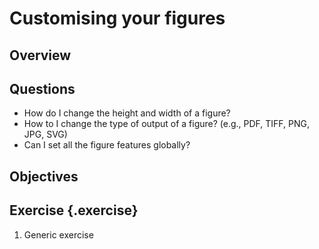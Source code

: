# Customising your figures

## Overview

## Questions

* How do I change the height and width of a figure?
* How to I change the type of output of a figure? (e.g., PDF, TIFF, PNG, JPG, SVG)
* Can I set all the figure features globally?

## Objectives

## Exercise {.exercise}

1. Generic exercise
